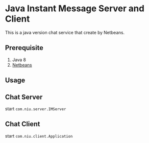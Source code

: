 # Java Instant Message Server and Client

This is a java version chat service that create by Netbeans.

## Prerequisite

1. Java 8
2. [Netbeans](https://netbeans.org/downloads/)

## Usage

## Chat Server

start `com.niu.server.IMServer`


## Chat Client

start `com.niu.client.Application`
